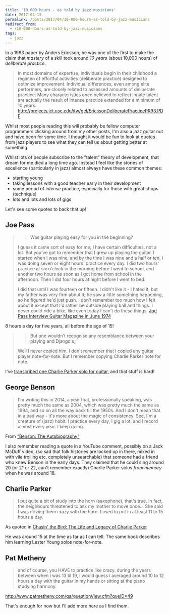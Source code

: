 ```yaml
---
title: '10,000 hours - as told by jazz musicians'
date: 2017-04-13
permalink: /posts/2017/04/10-000-hours-as-told-by-jazz-musicians
redirect_from:
  - /10-000-hours-as-told-by-jazz-musicians
tags:
  - jazz
---
```


In a 1993 paper by Anders Ericsson, he was one of the first to make the claim that _mastery_ of a skill took around _10 years_ (about 10,000 hours) of _deliberate practice_.

>In most domains of expertise, individuals begin in their childhood a regimen of
effortful activities (deliberate practice) designed to optimize improvement. Individual differences,
even among elite performers, are closely related to assessed amounts of deliberate practice. Many
characteristics once believed to reflect innate talent are actually the result of intense practice
extended for a minimum of 10 years. 
> http://projects.ict.usc.edu/itw/gel/EricssonDeliberatePracticePR93.PDF

Whilst most people reading this will probably be fellow computer programmers clicking around from my other posts, I'm also a jazz guitar nut and have been for some time. I thought it would be fun to look at quotes from jazz players to see what they can tell us about getting better at something.

Whilst lots of people subscribe to the "talent" theory of development, that dream for me died a long time ago. Instead I feel like the stories of excellence (particularly in jazz) almost always have these common themes:

* starting young
* taking lessons with a good teacher early in their development
* some period of *intense* practice, especially for those with great chops (technique)
* lots and lots and lots of gigs

Let's see some quotes to back that up!

## Joe Pass

> > Was guitar playing easy for you in the beginning?
>
> I guess it came sort of easy for me; I have certain difficulties, not a lot. But you've got to remember that I grew up playing the guitar. I started when I was nine, and by the time I was nine and a half or ten, I was doing seven or eight hours' practice every day. I did two hours' practice at six o'clock in the morning before I went to school, and another two hours as soon as I got home from school in the afternoon. Then I did four hours at night before I went to bed.
>
> I did that until I was fourteen or fifteen. I didn't like it - I hated it, but my father was very firm about it; he saw a little something happening, so he figured he'd just push. I don't remember too much how I felt about it except that I'd rather be outside playing ball and things. I never could ride a bike, like even today I can't do these things.
> [Joe Pass Interview Guitar Magazine in June 1974](https://web.archive.org/web/20070102092642/http://www.gould68.freeserve.co.uk/Joe%20Pass%20Int_view.html)

8 hours a day for five years, all before the age of 15!

> > But one wouldn't recognise any resemblance between your playing and Django's,
> 
> Well I never copied him. I don't remember that I copied any guitar player note-for-note. But I remember copying Charlie Parker note for note.

I've [transcribed one Charlie Parker solo for guitar](https://www.youtube.com/watch?v=YPMLKKJgjEE), and that stuff is hard!

## George Benson

> I'm writing this in 2014, a year that, professionally speaking, was pretty much the same as 2004, which was pretty much the same as 1994, and so on all the way back till the 1950s. And I don't mean that in a bad way - it's more about the magic of consistency. See, I'm a creature of (jazz) habit: I practice every day, I gig a lot, and I record almost every year. I keep going.

From ["Benson: The Autobiography"](https://books.google.co.uk/books?id=v25KDgAAQBAJ)

I also remember reading a quote in a YouTube comment, possibly on a Jack McDuff video, (so sad that folk histories are locked up in there, mixed in with vile trolling etc. completely unsearchable) that someone had a friend who knew Benson in the early days. They claimed that he could sing around 20 (or 21 or 22, can't remember exactly) Charlie Parker solos *from memory* when he was around 18.

## Charlie Parker

> I put quite a bit of study into the horn (saxophone), that's true. In fact, the neighbours threatened to ask my mother to move once... She said I was driving them crazy with the horn. I used to put in at least 11 to 15 hours a day.

As quoted in [Chasin' the Bird: The Life and Legacy of Charlie Parker](https://books.google.co.uk/books?id=ijEGzLKQY5kC&pg=PA17#v=onepage&q&f=false)

He was around 15 at the time as far as I can tell. The same book describes him learning Lester Young solos note-for-note.

## Pat Metheny

> and of course, you HAVE to practice like crazy. during the years between when i was 13 til 19, i would guess i averaged around 10 to 12 hours a day with the guitar in my hands or sitting at the piano studying harmony.

http://www.patmetheny.com/qa/questionView.cfm?queID=49

That's enough for now but I'll add more here as I find them.

